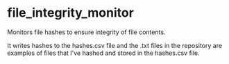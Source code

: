 # file_integrity_monitor
Monitors file hashes to ensure integrity of file contents. 

It writes hashes to the hashes.csv file and the .txt files in the repository are examples of files that I've hashed and stored in the hashes.csv file. 
